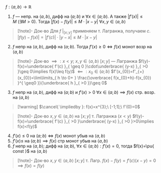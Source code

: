 $f: \langle a,b \rangle\to \mathbb{R}$

1. $f$ — непр. на $\langle a,b \rangle$, дифф на $(a;b)$ и $\forall x \in (a;b)$. А также $|f'(x)|\leq M\ (\exists M>0)$. Тогда $|f(x)-f(y)|\leq M\cdot|x-y|\ \forall x,y \in \langle a,b \rangle$
>[!note]- Док-во
>Для $f\ |_{[x;y]}$ применяем т. Лагранжа, получаем $c$.
>$|f(y)-f(x)|=|f'(c)|\cdot|y-x|\leq M\cdot|x-y|$

2. $f$ непр на $\langle a,b \rangle$, дифф на $(a;b)$. Тогда $f'(x)\geq 0\Leftrightarrow f(x)$ монот возр на $\langle a,b \rangle$
>[!note]- Док-во
> $\implies: x<y;\ x,y \in \langle a,b \rangle$
> $[x;y]$ — Лагранжа
> $f(y)-f(x)=\underbrace{ f'(c) }_{ \geq 0 }\cdot\underbrace{ (y-x) }_{ >0 }\geq 0\implies f(x)\leq f(y)$
> $\impliedby: x_{0} \in(a;b)$
> $f'(x_{0})=f'_{+}(x_{0})=\lim\limits_{ h \to 0+ } \frac{\overbrace{ f(x_{0}+h)-f(x_{0}) }^{ \geq0 }}{\underbrace{ h }_{ >0 }}\geq 0$

3. $f$ непр на $\langle a,b \rangle$, дифф на $(a;b)$ и $f'(x)>0\ \forall x \in(a;b)\implies f(x)$ стр. возр. на $\langle a,b \rangle$

>[!warning] $\cancel{ \impliedby }: f(x)=x^{3};\ [-1;1];\ f'(0)=0$

>[!note]- Док-во
> $x,y\in \langle a,b \rangle$
> на $[x;y]$ т. Лагранжа ($x<y$)
> $f(y)-f(x)=\underbrace{ f'(c) }_{ >0 }\underbrace{ (y-x) }_{ >0 }>0\implies f(x)<f(y)$

4. $f'(x)\leq 0$ на $(a;b)\Leftrightarrow f(x)$ монот убыв на $\langle a,b \rangle$
5. $f'(x)\leq$ на $(a;b)\implies f(x)$ стр монот убыв на $\langle a,b \rangle$
6. $f$ непр на $\langle a,b \rangle;$ дифф на $(a;b),\ \forall x \in(a;b):f'(x)=0,$ тогда $f(x)=\pu{ const }$ на $\langle a,b \rangle$
>[!note]- Док-во
> $x, y \in \langle a,b \rangle$
> $[x;y]$ т. Лагр.
> $f(x)-f(y)=f'(c)(x-y)=0\implies f(x)=f(y)$

